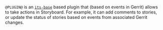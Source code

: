 `@PLUGIN@` is an [`its-base`][its-base] based plugin that (based on
events in Gerrit) allows to take actions in Storyboard. For example, it
can add comments to stories, or update the status of stories based on
events from associated Gerrit changes.


[its-base]: https://gerrit-review.googlesource.com/#/admin/projects/plugins/its-base